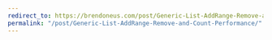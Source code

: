 ```yaml
---
redirect_to: https://brendoneus.com/post/Generic-List-AddRange-Remove-and-Count-Performance/
permalink: "/post/Generic-List-AddRange-Remove-and-Count-Performance/"
---
```

